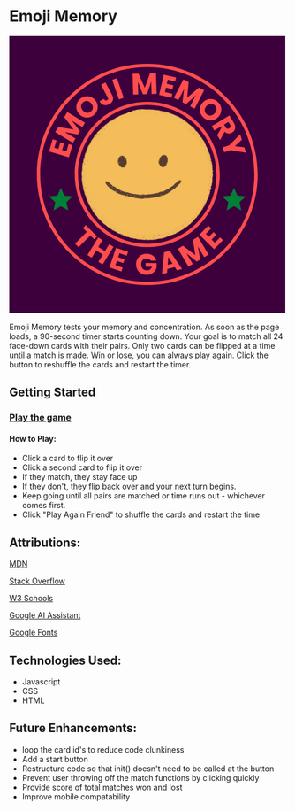 # Emoji Memory

![LOGO](/LOGO/emoji%20memory%20logo.png)

Emoji Memory tests your memory and concentration. As soon as the page loads, a 90-second timer starts counting down. Your goal is to match all 24 face-down cards with their pairs. Only two cards can be flipped at a time until a match is made. Win or lose, you can always play again. Click the button to reshuffle the cards and restart the timer.

## Getting Started 

### [Play the game](https://kayawoods.github.io/memory-game/)

#### How to Play: 
* Click a card to flip it over 
* Click a second card to flip it over 
* If they match, they stay face up
* If they don't, they flip back over and your next turn begins.
* Keep going until all pairs are matched or time runs out - whichever comes first. 
* Click "Play Again Friend" to shuffle the cards and restart the time  

## Attributions: 
[MDN](https://developer.mozilla.org/en-US/)

[Stack Overflow](https://stackoverflow.com/questions)

[W3 Schools](https://www.w3schools.com/JSREF/met_win_settimeout.asp)

[Google AI Assistant](https://www.google.com/)

[Google Fonts](https://fonts.google.com/)

## Technologies Used:
* Javascript 
* CSS 
* HTML 

## Future Enhancements: 
* loop the card id's to reduce code clunkiness 
* Add a start button 
* Restructure code so that init() doesn't need to be called at the button 
* Prevent user throwing off the match functions by clicking quickly 
* Provide score of total matches won and lost 
* Improve mobile compatability 